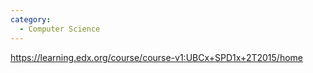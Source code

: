 ```yaml
---
category:
  - Computer Science
---
```

https://learning.edx.org/course/course-v1:UBCx+SPD1x+2T2015/home